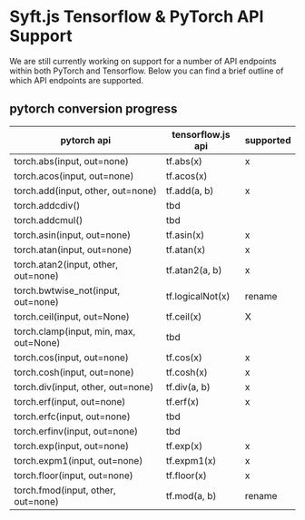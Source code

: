 # Syft.js Tensorflow & PyTorch API Support

We are still currently working on support for a number of API endpoints within
both PyTorch and Tensorflow. Below you can find a brief outline of which API
endpoints are supported.

## pytorch conversion progress

| pytorch api                            | tensorflow.js api | supported |
| -------------------------------------- | ----------------- | --------- |
| torch.abs(input, out=none)             | tf.abs(x)         | x         |
| torch.acos(input, out=none)            | tf.acos(x)        |           |
| torch.add(input, other, out=none)      | tf.add(a, b)      | x         |
| torch.addcdiv()                        | tbd               |           |
| torch.addcmul()                        | tbd               |           |
| torch.asin(input, out=none)            | tf.asin(x)        | x         |
| torch.atan(input, out=none)            | tf.atan(x)        | x         |
| torch.atan2(input, other, out=none)    | tf.atan2(a, b)    | x         |
| torch.bwtwise_not(input, out=none)     | tf.logicalNot(x)  | rename    |
| torch.ceil(input, out=None)            | tf.ceil(x)        | X         |
| torch.clamp(input, min, max, out=None) | tbd               |           |
| torch.cos(input, out=none)             | tf.cos(x)         | x         |
| torch.cosh(input, out=none)            | tf.cosh(x)        | x         |
| torch.div(input, other, out=none)      | tf.div(a, b)      | x         |
| torch.erf(input, out=none)             | tf.erf(x)         | x         |
| torch.erfc(input, out=none)            | tbd               |           |
| torch.erfinv(input, out=none)          | tbd               |           |
| torch.exp(input, out=none)             | tf.exp(x)         | x         |
| torch.expm1(input, out=none)           | tf.expm1(x)       | x         |
| torch.floor(input, out=none)           | tf.floor(x)       | x         |
| torch.fmod(input, other, out=none)     | tf.mod(a, b)      | rename    |
